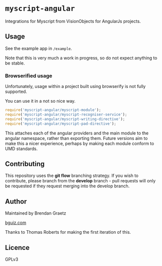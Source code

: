 # `myscript-angular`

Integrations for Myscript from VisionObjects for AngularJs projects.

## Usage

See the example app in `/example`.

Note that this is very much a work in progress,
so do not expect anything to be stable.

### Browserified usage

Unfortunately, usage within a project built using browserify is not fully supported.

You can use it in a not so nice way.

```javascript
require('myscript-angular/myscript-module');
require('myscript-angular/myscript-recogniser-service');
require('myscript-angular/myscript-writing-directive');
require('myscript-angular/myscript-pad-directive');
```

This attaches each of the angular providers and the main module to the
angular namespace, rather than exporting them.
Future versions aim to make this a nicer experience,
perhaps by making each module conform to UMD standards.

## Contributing

This repository uses the **git flow** branching strategy.
If you wish to contribute, please branch from the **develop** branch -
pull requests will only be requested if they request merging into the develop branch.

## Author

Maintained by Brendan Graetz

[bguiz.com](http://bguiz.com/)

Thanks to Thomas Roberts for making the first iteration of this.

## Licence

GPLv3
